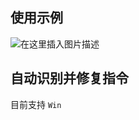 ## 使用示例

![在这里插入图片描述](https://img-blog.csdnimg.cn/2ab16e9d7efd448c82d131cd957b9d46.gif)

## 自动识别并修复指令

目前支持 `Win`
